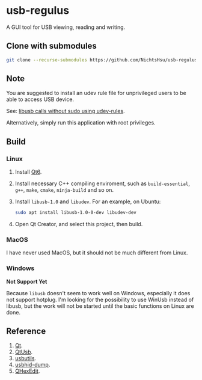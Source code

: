 ﻿# usb-regulus
A GUI tool for USB viewing, reading and writing.

## Clone with submodules

```bash
git clone --recurse-submodules https://github.com/NichtsHsu/usb-regulus.git
```

## Note

You are suggested to install an udev rule file for unprivileged users to be able to access USB device.

See: [libusb calls without sudo using udev-rules](https://stackoverflow.com/questions/40597515/libusb-calls-without-sudo-using-udev-rules).

Alternatively, simply run this application with root privileges.

## Build

### Linux

1. Install [Qt6](https://www.qt.io/download).
2. Install necessary C++ compiling enviroment, such as `build-essential`, `g++`, `make`, `cmake`, `ninja-build` and so on.
3. Install `libusb-1.0` and `libudev`. For an example, on Ubuntu:

    ```bash
    sudo apt install libusb-1.0-0-dev libudev-dev
    ```

4. Open Qt Creator, and select this project, then build.

### MacOS

I have never used MacOS, but it should not be much different from Linux.

### Windows

**Not Support Yet**

Because `libusb` doesn't seem to work well on Windows, especially it does not support hotplug. I'm looking for the possibility to use WinUsb instead of libusb, but the work will not be started until the basic functions on Linux are done.

## Reference

1. [Qt](https://www.qt.io/).
2. [QtUsb](https://github.com/fpoussin/QtUsb).
3. [usbutils](https://github.com/gregkh/usbutils).
4. [usbhid-dump](https://github.com/DIGImend/usbhid-dump).
5. [QHexEdit](https://github.com/Simsys/qhexedit2).
